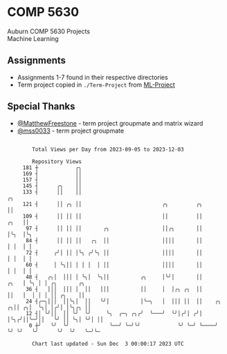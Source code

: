 # COMP 5630
Auburn COMP 5630 Projects  
Machine Learning

## Assignments
- Assignments 1-7 found in their respective directories
- Term project copied in `./Term-Project` from [ML-Project](https://github.com/wumphlett/ML-Project)

## Special Thanks
- [@MatthewFreestone](https://github.com/MatthewFreestone) - term project groupmate and matrix wizard
- [@mss0033](https://github.com/mss0033) - term project groupmate

```

        Total Views per Day from 2023-09-05 to 2023-12-03

        Repository Views
     181 ┼            ╭╮
     169 ┤            ││
     157 ┤            ││
     145 ┤      ╭╮    ││
     133 ┤      ││    ││                                                           ╭╮
     121 ┤      ││ ╭╮ ││                          ╭╮         ╭╮                    ││
     109 ┤      ││ ││ ││                          ││         ││               ╭╮   ││
      97 ┤      ││ ││ ││       ╭╮                 ││╭╮       ││               │╰╮  │╰╮
      84 ┤      ││ ││ ││   ╭╮  ││                 ││││       ││               │ │  │ │
      72 ┤     ╭╯│ ││ │╰╮ ╭╯╰╮ ││                 ││││       ││               │ │  │ │
      60 ┤     │ ╰╮││ │ │ │  │ ││                 ││││       ││               │ │  │ │
      48 ┤   ╭╮│  │││ │ ╰╮│  ╰╮││          ╭╮     │╰╯│       ││          ╭╮   │ ╰╮ │ │ ╭╮       ╭╮
      36 ┤   │││  │││ │  ││   │││          ││     │  │╭╮ ╭╮  ││          ││   │  │ │ │ ││ ╭╮    ││
      24 ┤╭─╮│││  ││╰╮│  ││   ╰╯│          │╰─╮   │  │││ ││  ││    ╭╮  ╭╮││ ╭╮│  ╰╮│ │╭╯│ │╰╮╭╮ ││
      12 ┤│ ╰╯││  ││ ╰╯  ╰╯     ╰╮  ╭─╮ ╭╮╭╯  ╰───╯  ╰╯│╭╯│ ╭╯│    │╰╮╭╯││╰─╯││   ╰╯ ││ ╰╮│ ╰╯│ ││
       0 ┼╯   ╰╯  ╰╯             ╰──╯ ╰─╯╰╯            ╰╯ ╰─╯ ╰────╯ ╰╯ ╰╯   ╰╯      ╰╯  ╰╯   ╰─╯╰─

        Chart last updated - Sun Dec  3 00:00:17 2023 UTC
        
```
